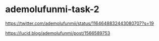 # ademolufunmi-task-2

https://twitter.com/ademolufunmii/status/1164648832443080707?s=19

https://lucid.blog/ademolufunmi/post/1566589753
